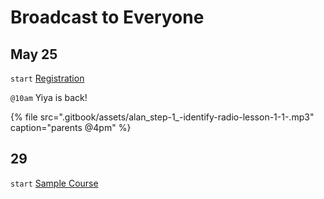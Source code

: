 # Broadcast to Everyone

## May 25 

`start` [Registration](registration.md)

`@10am` Yiya is back!

{% file src=".gitbook/assets/alan\_step-1\_-identify-radio-lesson-1-1-.mp3" caption="parents @4pm" %}

##  29

`start` [Sample Course](sample-course/)



